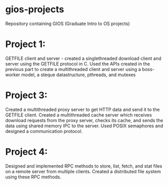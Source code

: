 # gios-projects
Repository containing GIOS (Graduate Intro to OS projects)

# Project 1:
GETFILE client and server - created a singlethreaded download client and server using the GETFILE protocol in C. Used the APIs created in the previous part to create a multithreaded client and server using a boss-worker model, a steque datastructure, pthreads, and mutexes

# Project 3:
Created a multithreaded proxy server to get HTTP data and send it to the GETFILE client.
Created a multithreaded cache server which receives download requests from the proxy server, checks its cache, and sends the data using shared memory IPC to the server. Used POSIX semaphores and designed a communication protocol.

# Project 4:
Designed and implemented RPC methods to store, list, fetch, and stat files on a remote server from multiple clients.
Created a distributed file system using these RPC methods.
